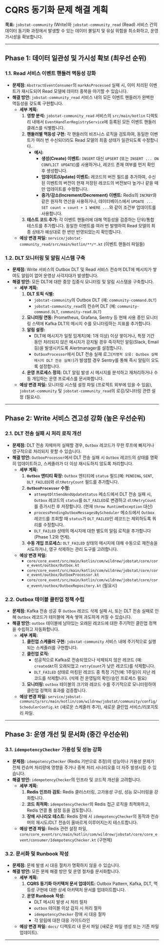 # CQRS 동기화 문제 해결 계획

**목표:** `jobstat-community` (Write)와 `jobstat-community_read` (Read) 서비스 간의 데이터 동기화 과정에서 발생할 수 있는 데이터 불일치 및 유실 위험을 최소화하고, 운영 가시성을 확보합니다.

---

## Phase 1: 데이터 일관성 및 가시성 확보 (최우선 순위)

### 1.1. Read 서비스 이벤트 핸들러 멱등성 강화
*   **문제점:** `AbstractEventConsumer`의 `markAsProcessed` 실패 시, 이미 처리된 이벤트가 재시도되어 Read 모델에 데이터 중복을 야기할 수 있습니다.
*   **해결 방안:** `jobstat-community_read` 서비스 내의 모든 이벤트 핸들러가 완벽한 멱등성을 갖도록 구현합니다.
    *   **세부 계획:**
        1.  **영향 분석:** `jobstat-community_read` 서비스의 `src/main/kotlin` 디렉토리 내에서 `EventHandlerRegistryService`에 등록된 모든 이벤트 핸들러 클래스를 식별합니다.
        2.  **핸들러별 멱등성 구현:** 각 핸들러의 비즈니스 로직을 검토하여, 동일한 이벤트가 여러 번 수신되더라도 Read 모델의 최종 상태가 일관되도록 수정합니다.
            *   **예시:**
                *   **생성(Create) 이벤트:** `INSERT` 대신 `UPSERT` (또는 `INSERT ... ON CONFLICT UPDATE`)를 사용하거나, 레코드 존재 여부를 먼저 확인 후 생성합니다.
                *   **업데이트(Update) 이벤트:** 레코드의 버전 필드를 추가하여, 수신된 이벤트의 버전이 현재 저장된 레코드의 버전보다 높거나 같을 때만 업데이트를 수행합니다.
                *   **증가/감소(Increment/Decrement) 이벤트:** Redis의 `INCRBY`와 같은 원자적 연산을 사용하거나, 데이터베이스에서 `UPDATE ... SET count = count + 1 WHERE ...`와 같이 조건부 업데이트를 사용합니다.
        3.  **테스트 코드 추가:** 각 이벤트 핸들러에 대해 멱등성을 검증하는 단위/통합 테스트를 추가합니다. 동일한 이벤트를 여러 번 발행하여 Read 모델의 최종 상태가 예상대로 한 번만 반영되었는지 확인합니다.
    *   **예상 변경 파일:** `service/jobstat-community_read/src/main/kotlin/**/*.kt` (이벤트 핸들러 파일들)

### 1.2. DLT 모니터링 및 알림 시스템 구축
*   **문제점:** Write 서비스의 Outbox DLT 및 Read 서비스 컨슈머 DLT에 메시지가 쌓여도 알림이 없어 운영상 사각지대가 발생합니다.
*   **해결 방안:** 모든 DLT에 대한 중앙 집중식 모니터링 및 알림 시스템을 구축합니다.
    *   **세부 계획:**
        1.  **DLT 토픽 식별:**
            *   `jobstat-community`의 Outbox DLT (예: `community-command.DLT`)
            *   `jobstat-community_read`의 컨슈머 DLT (예: `community-command.DLT`, `community-read.DLT`)
        2.  **모니터링 연동:** Prometheus, Grafana, Sentry 등 현재 사용 중인 모니터링 스택에 Kafka DLT의 메시지 수를 모니터링하는 지표를 추가합니다.
        3.  **알림 설정:**
            *   DLT에 메시지가 일정 임계치(예: 1개 이상) 이상 쌓이거나, 특정 기간 동안 처리되지 않은 메시지가 감지될 경우 즉각적인 알림(Slack, Email 등)을 발생시키도록 Alertmanager를 설정합니다.
            *   `OutboxProcessor`에서 DLT 전송 실패 로그(`치명적 오류: Outbox 실패 메시지 DLT 전송 실패!`)가 발생할 경우 Sentry를 통해 즉시 알림이 오도록 설정합니다.
        4.  **운영 프로세스 정의:** DLT 알림 발생 시 메시지를 분석하고 재처리하거나 수동 개입하는 운영 프로세스를 문서화합니다.
    *   **예상 변경 파일:** 모니터링 시스템 설정 파일 (프로젝트 외부에 있을 수 있음), `jobstat-community` 및 `jobstat-community_read`의 로깅/모니터링 관련 설정 (필요시).

---

## Phase 2: Write 서비스 견고성 강화 (높은 우선순위)

### 2.1. DLT 전송 실패 시 처리 로직 개선
*   **문제점:** DLT 전송 자체마저 실패할 경우, `Outbox` 레코드가 무한 루프에 빠지거나 영구적으로 처리되지 못할 수 있습니다.
*   **해결 방안:** `OutboxProcessor`에서 DLT 전송 실패 시 `Outbox` 레코드의 상태를 명확히 업데이트하고, 스케줄러가 더 이상 재시도하지 않도록 처리합니다.
    *   **세부 계획:**
        1.  **`Outbox` 엔티티 확장:** `Outbox` 엔티티에 `status` 필드(예: `PENDING`, `SENT`, `DLT_FAILED`)와 `dltRetryCount` 필드를 추가합니다.
        2.  **`OutboxProcessor` 수정:**
            *   `attemptDltSendAndUpdateStatus` 메소드에서 DLT 전송 실패 시, `Outbox` 레코드의 `status`를 `DLT_FAILED`로 변경하고 `dltRetryCount`를 증가시킨 후 저장합니다. (현재 `throw RuntimeException` 대신)
            *   `processPendingOutboxMessagesByScheduler` 메소드에서 `Outbox` 레코드를 조회할 때 `status`가 `DLT_FAILED`인 레코드는 제외하도록 쿼리를 수정합니다.
            *   `DLT_FAILED` 상태의 메시지에 대한 별도의 알림 로직을 추가합니다 (Phase 1.2와 연계).
        3.  **수동 개입 프로세스:** `DLT_FAILED` 상태의 메시지에 대해 수동으로 재전송을 시도하거나, 영구 삭제하는 관리 도구를 고려합니다.
    *   **예상 변경 파일:**
        *   `core/core_event/src/main/kotlin/com/wildrew/jobstat/core/core_event/outbox/Outbox.kt`
        *   `core/core_event/src/main/kotlin/com/wildrew/jobstat/core/core_event/outbox/OutboxProcessor.kt`
        *   `core/core_event/src/main/kotlin/com/wildrew/jobstat/core/core_event/outbox/OutboxRepository.kt` (필요시)

### 2.2. Outbox 테이블 클린업 정책 수립
*   **문제점:** Kafka 전송 성공 후 `Outbox` 레코드 삭제 실패 시, 또는 DLT 전송 실패로 인해 `Outbox` 레코드가 테이블에 계속 쌓여 과도하게 커질 수 있습니다.
*   **해결 방안:** `outbox` 테이블에 남아있는 오래된 레코드에 대한 주기적인 클린업 정책을 수립하고 자동화합니다.
    *   **세부 계획:**
        1.  **클린업 스케줄러 구현:** `jobstat-community` 서비스 내에 주기적으로 실행되는 스케줄러를 구현합니다.
        2.  **클린업 로직:**
            *   성공적으로 Kafka로 전송되었으나 삭제되지 않은 레코드 (예: `createdAt`이 오래되었고 `retryCount`가 낮은 레코드)를 삭제합니다.
            *   `DLT_FAILED` 상태로 마킹된 레코드 중 특정 기간(예: 1주일)이 지난 레코드를 삭제합니다. (삭제 전 운영팀의 확인/승인 프로세스 필요)
        3.  **모니터링:** `outbox` 테이블의 크기와 레코드 수를 주기적으로 모니터링하여 클린업 정책의 효과를 검증합니다.
    *   **예상 변경 파일:** `service/jobstat-community/src/main/kotlin/com/wildrew/jobstat/community/config/SchedulerConfig.kt` (새로운 스케줄러 추가), 새로운 클린업 서비스/리포지토리 파일.

---

## Phase 3: 운영 개선 및 문서화 (중간 우선순위)

### 3.1. `idempotencyChecker` 가용성 및 성능 강화
*   **문제점:** `idempotencyChecker` (Redis 기반으로 추정)의 성능이나 가용성 문제가 전체 컨슈머 처리량에 영향을 주거나 중복 처리 시나리오를 더 자주 발생시킬 수 있습니다.
*   **해결 방안:** `idempotencyChecker`의 인프라 및 코드적 개선을 고려합니다.
    *   **세부 계획:**
        1.  **Redis 인프라 검토:** Redis 클러스터링, 고가용성 구성, 성능 모니터링을 강화합니다.
        2.  **코드 최적화:** `idempotencyChecker`의 Redis 접근 로직을 최적화하고, Redis 연결 풀 설정 등을 검토합니다.
        3.  **장애 시나리오 테스트:** Redis 장애 시 `idempotencyChecker`의 동작과 컨슈머의 재시도/DLT 전송이 올바르게 이루어지는지 테스트합니다.
    *   **예상 변경 파일:** Redis 관련 설정 파일, `core/core_event/src/main/kotlin/com/wildrew/jobstat/core/core_event/consumer/IdempotencyChecker.kt` (구현체)

### 3.2. 문서화 및 Runbook 작성
*   **문제점:** 문제 발생 시 대응 절차가 명확하지 않을 수 있습니다.
*   **해결 방안:** 모든 문제 해결 방안 및 운영 절차를 문서화합니다.
    *   **세부 계획:**
        1.  **CQRS 동기화 아키텍처 문서 업데이트:** Outbox Pattern, Kafka, DLT, 멱등성 구현에 대한 상세 아키텍처 문서를 업데이트합니다.
        2.  **운영 Runbook 작성:**
            *   DLT 메시지 발생 시 처리 절차
            *   `outbox` 테이블 이상 감지 시 처리 절차
            *   `idempotencyChecker` 장애 시 대응 절차
            *   각 알림에 대한 대응 가이드라인
    *   **예상 변경 파일:** `docs/` 디렉토리 내 문서 파일 (새로운 파일 생성 또는 기존 파일 업데이트).

---

